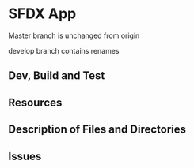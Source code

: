 # SFDX  App
Master branch is unchanged from origin

develop branch contains renames


## Dev, Build and Test

## Resources


## Description of Files and Directories


## Issues


